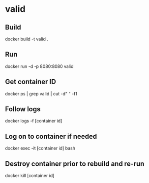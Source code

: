 # valid

## Build

docker build -t valid .

## Run

docker run -d -p 8080:8080 valid

## Get container ID

docker ps | grep valid | cut -d" " -f1

## Follow logs

docker logs -f [container id]

## Log on to container if needed

docker exec -it [container id] bash

## Destroy container prior to rebuild and re-run

docker kill [container id]
